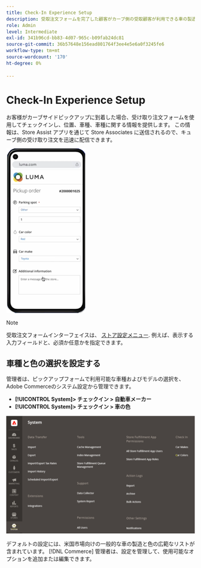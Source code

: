 ```yaml
---
title: Check-In Experience Setup
description: 受取注文フォームを完了した顧客がカーブ側の受取顧客が利用できる車の製造とモデルの選択を設定します。
role: Admin
level: Intermediate
exl-id: 341b96cd-bb83-4d07-965c-b09fab24dc81
source-git-commit: 36b57648e156ead801764f3ee4e5e6a0f3245fe6
workflow-type: tm+mt
source-wordcount: '170'
ht-degree: 0%

---
```


# Check-In Experience Setup

お客様がカーブサイドピックアップに到着した場合、受け取り注文フォームを使用してチェックインし、位置、車種、車種に関する情報を提供します。 この情報は、Store Assist アプリを通じて Store Associates に送信されるので、キューブ側の受け取り注文を迅速に配信できます。

![[!DNL Check-In Experience Car Make] および [!DNL Model] カーブサイドピックアップの設定](assets/checkin-system-settings-car-options.png)

>[!NOTE]
>
>受取注文フォームインターフェイスは、 [ストア設定メニュー](merchant-store-configuration.md#configure-check-in-experience-interface-options). 例えば、表示する入力フィールドと、必須か任意かを指定できます。


## 車種と色の選択を設定する

管理者は、ピックアップフォームで利用可能な車種およびモデルの選択を、Adobe Commerceのシステム設定から管理できます。

- **[!UICONTROL System]> チェックイン > 自動車メーカー**
- **[!UICONTROL System]> チェックイン > 車の色**

![[!DNL Check-In Experience system configuration for curbside pickup]](assets/check-in-experience-system-config.png)

デフォルトの設定には、米国市場向けの一般的な車の製造と色の広範なリストが含まれています。 [!DNL Commerce] 管理者は、設定を管理して、使用可能なオプションを追加または編集できます。
